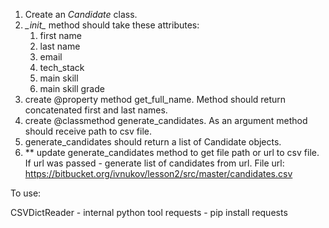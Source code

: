 1. Create an *Candidate* class. 
2. *\__init__* method should take these attributes:
   1. first name
   2. last name
   3. email
   4. tech_stack
   5. main skill
   6. main skill grade 
3. create @property method get_full_name. Method should return concatenated first and last names.
4. create @classmethod generate_candidates. As an argument method should receive path to csv file.
5. generate_candidates should return a list of Candidate objects.
6. ** update generate_candidates method to get file path or url to csv file.
   If url was passed - generate list of candidates from url. 
   File url: https://bitbucket.org/ivnukov/lesson2/src/master/candidates.csv

To use:

CSVDictReader - internal python tool
requests - pip install requests
